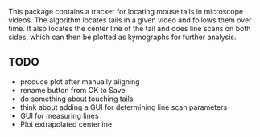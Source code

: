 This package contains a tracker for locating mouse tails in microscope videos.
The algorithm locates tails in a given video and follows them over time.
It also locates the center line of the tail and does line scans on both sides,
which can then be plotted as kymographs for further analysis.


TODO
----
* produce plot after manually aligning
* rename button from OK to Save
* do something about touching tails
* think about adding a GUI for determining line scan parameters
* GUI for measuring lines
* Plot extrapolated centerline